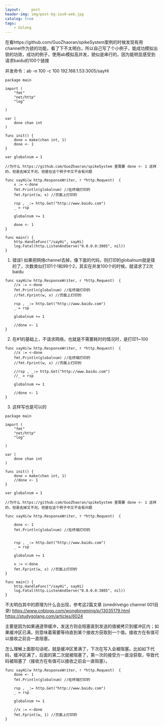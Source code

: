 ```yaml
---
layout:     post
header-img: img/post-bg-ios9-web.jpg
catalog: true
tags:
    - Golang
---
```

在看https://github.com/GuoZhaoran/spikeSystem案例的时候发现有用channel作为锁的功能，看了下不太明白，所以自己写了个小例子，能成功模拟出锁的功效，成功的例子，使用ab模拟高并发，貌似是串行的，因为能明显感受到请求baidu的100个链接

并发命令：ab -n 100 -c 100 192.168.1.53:3005/sayHi

```
package main

import (
    "fmt"
    "net/http"
    "log"

)

var (
	done chan int
)

func init() {
	done = make(chan int, 1)
	done <- 1
}

var globalnum = 1

//为什么 https://github.com/GuoZhaoran/spikeSystem 里需要 done <- 1 这样的，但是去掉又不对。但是在这个例子中又不会有问题

func sayHi(w http.ResponseWriter, r *http.Request)  {
	x := <-done
	fmt.Println(globalnum) //在终端打印的
    fmt.Fprint(w, x) //页面上打印的
	
	rsp , _:= http.Get("http://www.baidu.com")
	_ = rsp
	
	globalnum += 1
	
	done <- 1
}

func main() {
    http.HandleFunc("/sayHi", sayHi)
    log.Fatal(http.ListenAndServe("0.0.0.0:3005", nil))
}
```

1. 错误1
如果把网络channel去掉，像下面的代码，则打印的globalnum就是错的了，次数类似打印1个1和99个2，其实在并发100个的时候，就请求了2次baidu
```
func sayHi(w http.ResponseWriter, r *http.Request)  {
	//x := <-done
	fmt.Println(globalnum) //在终端打印的
    //fmt.Fprint(w, x) //页面上打印的
	
	rsp , _:= http.Get("http://www.baidu.com")
	_ = rsp
	
	globalnum += 1
	
	//done <- 1
}
```

2. 在#1的基础上，不请求网络，也就是不需要耗时的情况时，是打印1~100
```
func sayHi(w http.ResponseWriter, r *http.Request)  {
	//x := <-done
	fmt.Println(globalnum) //在终端打印的
    //fmt.Fprint(w, x) //页面上打印的
	
	//rsp , _:= http.Get("http://www.baidu.com")
	//_ = rsp
	
	globalnum += 1
	
	//done <- 1
}
```

3. 这样写也是可以的
```
package main

import (
    "fmt"
    "net/http"
    "log"

)

var (
    done chan int
)

func init() {
    done = make(chan int, 1)
    //done <- 1
}

var globalnum = 1

//为什么 https://github.com/GuoZhaoran/spikeSystem 里需要 done <- 1 这样的，但是去掉又不对。但是在这个例子中又不会有问题

func sayHi(w http.ResponseWriter, r *http.Request)  {
    
	done <- 1
    fmt.Println(globalnum) //在终端打印的
    
    
    rsp , _:= http.Get("http://www.baidu.com")
    _ = rsp
    
    globalnum += 1
    
    x := <-done
	fmt.Fprint(w, x) //页面上打印的
}

func main() {
    http.HandleFunc("/sayHi", sayHi)
    log.Fatal(http.ListenAndServe("0.0.0.0:3005", nil))
}
```

不太明白其中的原理为什么会出现，参考这2篇文章 (onedrive\go channel 001目录)
https://www.cnblogs.com/wongbingming/p/13035179.html
https://studygolang.com/articles/6024

主要是因为如果通道带缓冲，发送方则会阻塞直到发送的值被拷贝到缓冲区内；如果缓冲区已满，则意味着需要等待直到某个接收方获取到一个值。接收方在有值可以接收之前会一直阻塞。

怎么理解上面那句话呢，就是缓冲区里满了，下次在写入会被阻塞。比如如下代码，缓冲区满了，后面的第二次就被阻塞了，第一次的接受方一直没获取，导致代码被阻塞了（接收方在有值可以接收之前会一直阻塞）。
```
func sayHi(w http.ResponseWriter, r *http.Request)  {
	done <- 1
    fmt.Println(globalnum) //在终端打印的
    
    rsp , _:= http.Get("http://www.baidu.com")
    _ = rsp
    
    globalnum += 1
    
    //x := <-done
	fmt.Fprint(w, 1) //页面上打印的
}
```
